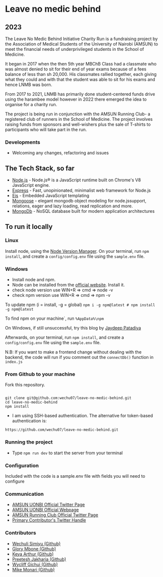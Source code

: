 # Leave no medic behind

## 2023

The Leave No Medic Behind Initiative Charity Run is a fundraising project by the Association of Medical Students of the University of Nairobi (AMSUN) to meet the financial needs of underprivileged students in the School of Medicine.

It began in 2017 when the then 5th year MBChB Class had a classmate who was almost denied to sit for their end of year exams because of a fees balance of less than sh 20,000. His classmates rallied together, each giving what they could and with that the student was able to sit for his exams and hence LNMB was born.

From 2017 to 2021, LNMB has primarily done student-centered funds drive using the harambee model however in 2022 there emerged the idea to organise for a charity run.

The project is being run in conjunction with the AMSUN Running Club- a registered club of runners in the School of Medicine. The project involves raising funds from sponsors and well-wishers plus the sale of T-shirts to participants who will take part in the run.

### Developments

- Welcoming any changes, refactoring and issues

## The Tech Stack, so far

- [Node.js](https://nodejs.org) - Node.js® is a JavaScript runtime built on Chrome's V8 JavaScript engine.
- [Express](https://expressjs.com//) - Fast, unopinionated, minimalist web framework for Node.js
- [Ejs](https://ejs.co/) - Embedded JavaScript templating
- [Mongoose](https://mongoosejs.com/) - elegant mongodb object modeling for node.jssupport, relations, eager and lazy loading, read replication and more.
- [MongoDb](https://www.mongodb.com/) - NoSQL database built for modern application architectures

## To run it locally

### Linux

Install node, using the [Node Version Manager](https://github.com/nvm-sh/nvm "Official Node Version Manager Github page").
On your terminal, run ```npm install```, and create a `config/config.env` file using the `sample.env` file.

### Windows

- Install node and npm.
- Node can be installed from the [official website](https://nodejs.org/en/). Install it.
- check node version use WIN+R => cmd => node -v
- check npm version use WIN+R => cmd => npm -v

To update npm (i = install, -g = global)
```npm i -g npm@latest # npm install -g npm@latest```

To find npm on your machine`, run
```%AppData%\npm```

On Windows, if still unsuccessful, try this blog by [Jaydeep Patadiya](https://radixweb.com/blog/installing-npm-and-nodejs-on-windows-and-mac)

Afterwards, on your terminal, run ```npm install```, and create a `config/config.env` file using the `sample.env` file.

N.B: If you want to make a frontend change without dealing with the backend, the code will run if you comment out the `connectDb()` function in `index.js`

### From Github to your machine

Fork this repository.

```

git clone git@github.com:wechu07/leave-no-medic-behind.git
cd leave-no-medic-behind
npm install
```

- I am using SSH-based authentication. The alternative for token-based authentication is:

```
https://github.com/wechu07/leave-no-medic-behind.git
```

### Running the project
- Type `npm run dev` to start the server from your terminal

### Configuration

Included with the code is a sample.env file with fields you will need to configure

### Communication

<ul>
    <li><a href="https://twitter.com/amsunuonbi">AMSUN UONBI Official Twitter Page</a></li>
    <li><a href="https://www.amsun-uon.org/">AMSUN UONBI Official Webpage</a></li>
    <li><a href="https://twitter.com/AMSUNrunning">AMSUN Running Club Official Twitter Page</a></li>
    <li><a href="https://twitter.com/wechuli_eugene">Primary Contributor's Twitter Handle</a></li>
</ul>

### Contributors

- [Wechuli Simiyu (Github)](https://github.com/wechu07)
- [Glory Mbone (Github)](https://github.com/glohvall)
- [Keya Arthur (Github)](https://github.com/DR-Yakes)
- [Preetesh Jakharia (Github)](https://github.com/Pr33t3sh)
- [Wycliff Gichui (Github)](https://github.com/W-Gichui)
- [Mike Monari (Github)](https://github.com/mikemonari)
